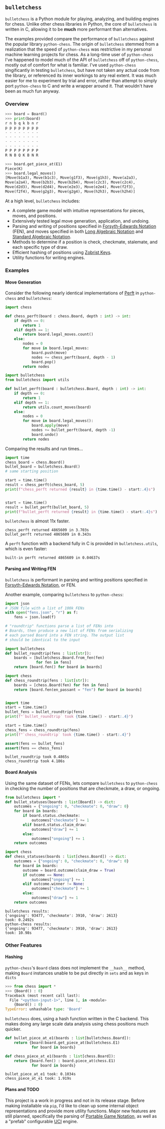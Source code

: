 ## `bulletchess`

`bulletchess` is a Python module for playing, analyzing, and building engines for chess. Unlike other chess libraries in Python, the core of `bulletchess` is written in C, allowing it to be **much** more performant than alternatives.

The examples provided compare the performance of `bulletchess` against the popular library `python-chess`. The origin of `bulletchess` stemmed from a realization that the speed of `python-chess` was restrictive in my personal machine learning projects for chess. As a long-time user of `python-chess` I've happened to model much of the API of `bulletchess`
off of `python-chess`, mostly out of comfort for what is familiar. I've used `python-chess` singificantly in testing `bulletchess`, but have not taken any actual code from the library, or referenced its inner workings to any real extent. It was much easier for me to experiment by trial and error, rather than attempt to simply port `python-chess` to C and write a wrapper around it. That wouldn't have been as much fun anyway. 

### Overview
``` python
>>> board = Board()
>>> print(board)
r n b q k b n r 
p p p p p p p p 
- - - - - - - - 
- - - - - - - - 
- - - - - - - - 
- - - - - - - - 
P P P P P P P P 
R N B Q K B N R 

>>> board.get_piece_at(E1)
Piece(K)
>>> board.legal_moves()
[Move(b1a3), Move(b1c3), Move(g1f3), Move(g1h3), Move(a2a3), 
Move(a2a4), Move(b2b3), Move(b2b4), Move(c2c3), Move(c2c4), 
Move(d2d3), Move(d2d4), Move(e2e3), Move(e2e4), Move(f2f3), 
Move(f2f4), Move(g2g3), Move(g2g4), Move(h2h3), Move(h2h4)]
```

At a high level, `bulletchess` includes:
- A complete game model with intuitive representations for pieces, moves, and positions.
- Extensively tested legal move generation, application, and undoing.
- Parsing and writing of positions specified in [Forsyth-Edwards Notation](https://www.chessprogramming.org/Forsyth-Edwards_Notation) (FEN), 
and moves specified in both [Long Algebraic Notation](https://www.chessprogramming.org/Algebraic_Chess_Notation#Long_Algebraic_Notation_.28LAN.29) and [Standard Algebraic Notation](https://www.chessprogramming.org/Algebraic_Chess_Notation#Standard_Algebraic_Notation_.28SAN.29).
- Methods to determine if a position is check, checkmate, stalemate, and each specific type of draw.
- Efficient hashing of positions using [Zobrist Keys](https://en.wikipedia.org/wiki/Zobrist_hashing).
- Utility functions for writing engines. 

### Examples

#### Move Generation
Consider the following nearly identical implementations of 
[Perft](https://www.chessprogramming.org/Perft) in `python-chess` 
and `bulletchess`:

```python
import chess

def chess_perft(board : chess.Board, depth : int) -> int:
    if depth == 0:
        return 1
    elif depth == 1:
        return board.legal_moves.count()
    else:
        nodes = 0
        for move in board.legal_moves:
            board.push(move)
            nodes += chess_perft(board, depth - 1)
            board.pop()
        return nodes
```

```python
import bulletchess
from bulletchess import utils

def bullet_perft(board : bulletchess.Board, depth : int) -> int:
    if depth == 0:
        return 1
    elif depth == 1:
        return utils.count_moves(board)
    else:
        nodes = 0
        for move in board.legal_moves():
            board.apply(move)
            nodes += bullet_perft(board, depth -1)
            board.undo()
        return nodes 
```

Comparing the results and run times...
```python
import time
chess_board = chess.Board() 
bullet_board = bulletchess.Board()
# same starting position

start = time.time()
result = chess_perft(chess_board, 5)
print(f"chess_perft returned {result} in {time.time() - start:.4}s") 


start = time.time()
result = bullet_perft(bullet_board, 5)
print(f"bullet_perft returned {result} in {time.time() - start:.4}s") 
```

`bulletchess` is almost 11x faster.

```
chess_perft returned 4865609 in 3.703s
bullet_perft returned 4865609 in 0.343s
```

A `perft` function with a backend fully in C is provided in `bulletchess.utils`, which is even faster:

```
built-in perft returned 4865609 in 0.04637s
```

#### Parsing and Writing FEN

`bulletchess` is performant in parsing and writing positions specified in [Forsyth-Edwards Notation](https://en.wikipedia.org/wiki/Forsyth%E2%80%93Edwards_Notation), or FEN. 

Another example, comparing `bulletchess` to `python-chess`:

```python
import json
# JSON file with a list of 100k FENs
with open("fens.json", "r") as f:
    fens = json.load(f)

# "roundtrip" functions parse a list of FENs into
# Boards, then produce a new list of FENs from serializing
# each parsed Board into a FEN string. The output list
# should be identical to the input

import bulletchess
def bullet_roundtrip(fens : list[str]):
    boards = [bulletchess.Board.from_fen(fen)
              for fen in fens]
    return [board.fen() for board in boards]

import chess
def chess_roundtrip(fens : list[str]):
    boards = [chess.Board(fen) for fen in fens]
    return [board.fen(en_passant = "fen") for board in boards]


import time
start = time.time()
bullet_fens = bullet_roundtrip(fens)
print(f"`bullet_roundtrip` took {time.time() - start:.4}")

start = time.time()
chess_fens = chess_roundtrip(fens)
print(f"`chess_roundtrip` took {time.time() - start:.4}")

assert(fens == bullet_fens)
assert(fens == chess_fens)
```

```
bullet_roundtrip took 0.4865s
chess_roundtrip took 4.186s
```

#### Board Analysis

Using the same dataset of FENs, lets compare `bulletchess` to `python-chess` in checking the number of positions that are checkmate, a draw, or ongoing. 

``` python
from bulletchess import *
def bullet_statuses(boards : list[Board]) -> dict:
    outcomes = {"ongoing": 0, "checkmate": 0, "draw": 0}
    for board in boards:
        if board.status.checkmate:
            outcomes["checkmate"] += 1
        elif board.status.claim_draw:
            outcomes["draw"] += 1
        else:
            outcomes["ongoing"] += 1
    return outcomes
```

``` python
import chess
def chess_statuses(boards : list[chess.Board]) -> dict:
    outcomes = {"ongoing": 0, "checkmate": 0, "draw": 0}
    for board in boards:
        outcome = board.outcome(claim_draw = True)
        if outcome == None:
            outcomes["ongoing"] += 1
        elif outcome.winner != None:
            outcomes["checkmate"] += 1
        else:
            outcomes["draw"] += 1
    return outcomes
```

```
bulletchess results:
{'ongoing': 93477, 'checkmate': 3910, 'draw': 2613}
took: 0.2492s
python-chess results:
{'ongoing': 93477, 'checkmate': 3910, 'draw': 2613}
took: 10.98s
```

### Other Features

#### Hashing

`python-chess`'s `Board` class does not implement the `__hash__` method, making `Board` instances unable to be put directly in `sets` and as keys in `dicts`

```python
>>> from chess import *
>>> {Board() : 0}
Traceback (most recent call last):
  File "<python-input-1>", line 1, in <module>
    {Board() : 0}
TypeError: unhashable type: 'Board'
```

`bulletchess` does, using a hash function written in the C backend. This makes doing any large scale data analysis using chess positions much quicker.

``` python
def bullet_piece_at_e1(boards : list[bulletchess.Board]):
    return {board:board.get_piece_at(bulletchess.E1)
            for board in boards}

def chess_piece_at_e1(boards : list[chess.Board]):
    return {board.fen() : board.piece_at(chess.E1)
            for board in boards}
```

```
bullet_piece_at_e1 took: 0.1034s
chess_piece_at_e1 took: 1.919s
```

#### Plans and TODO

This project is a work in progress and not in its release stage. Before making installable via `pip`, I'd like to clean up some internal object representations and provide more utility functions. 
Major new features are still planned, specifically the parsing of [Portable Game Notation](https://en.wikipedia.org/wiki/Portable_Game_Notation), as well as a "prefab" configurable [UCI](https://en.wikipedia.org/wiki/Universal_Chess_Interface) engine.
